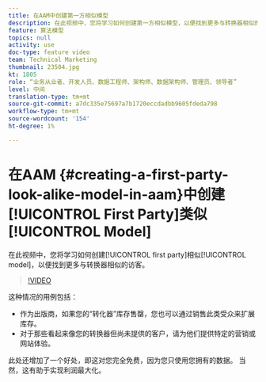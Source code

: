 ```yaml
---
title: 在AAM中创建第一方相似模型
description: 在此视频中，您将学习如何创建第一方相似模型，以便找到更多与转换器相似的访客。
feature: 算法模型
topics: null
activity: use
doc-type: feature video
team: Technical Marketing
thumbnail: 23504.jpg
kt: 1805
role: “业务从业者、开发人员、数据工程师、架构师、数据架构师、管理员、领导者”
level: 中间
translation-type: tm+mt
source-git-commit: a7dc335e75697a7b1720eccdadbb9605fdeda798
workflow-type: tm+mt
source-wordcount: '154'
ht-degree: 1%

---
```



# 在AAM {#creating-a-first-party-look-alike-model-in-aam}中创建[!UICONTROL First Party]类似[!UICONTROL Model]

在此视频中，您将学习如何创建[!UICONTROL first party]相似[!UICONTROL model]，以便找到更多与转换器相似的访客。

>[!VIDEO](https://video.tv.adobe.com/v/23504/?quality=12)

这种情况的用例包括：

* 作为出版商，如果您的“转化器”库存售罄，您也可以通过销售此类受众来扩展库存。
* 对于那些看起来像您的转换器但尚未提供的客户，请为他们提供特定的营销或网站体验。

此处还增加了一个好处，即这对您完全免费，因为您只使用您拥有的数据。 当然，这有助于实现利润最大化。
